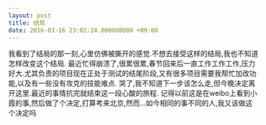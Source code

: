 ```yaml
---
layout: post
title: 结局
date: 2016-03-16 23:02:24.000000000 +09:00
---
```


我看到了结局的那一刻,心里仿佛被撕开的感觉.不想去接受这样的结局,我也不知道怎样改变这个结局.
最近忙得崩溃了,很累很累,春节回来后一直工作工作工作,压力好大.尤其负责的项目现在正处于测试的结尾阶段,又有很多项目需要我帮忙加改功能,以及有一些没有攻克的技能难点.
哭了,我不知道下一步该怎么走,但今晚决定离开这里.最近的事情抗完就结束这一段心酸的旅程.
记得以前这是在weibo上看到小霞的事,然后做了个决定,打算考来北京,然而...如今相同的事不同的人,我又该做这个决定吗

